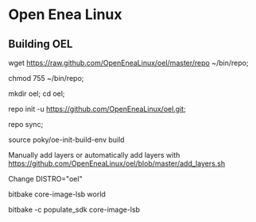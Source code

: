Open Enea Linux
===

Building OEL
--

wget https://raw.github.com/OpenEneaLinux/oel/master/repo ~/bin/repo;

chmod 755 ~/bin/repo;

mkdir oel; cd oel;

repo init -u https://github.com/OpenEneaLinux/oel.git;

repo sync;

source poky/oe-init-build-env build

Manually add layers or automatically add layers with https://github.com/OpenEneaLinux/oel/blob/master/add_layers.sh

Change DISTRO="oel"

bitbake core-image-lsb world

bitbake -c populate_sdk core-image-lsb
